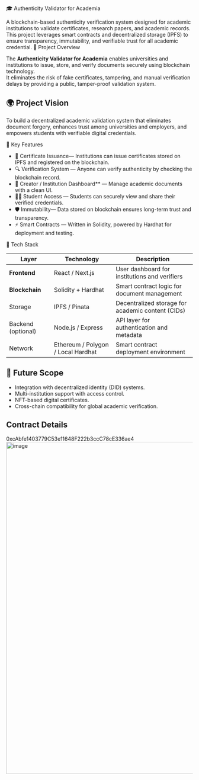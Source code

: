 🎓 Authenticity Validator for Academia

A blockchain-based authenticity verification system designed for academic institutions to validate certificates, research papers, and academic records.  
This project leverages smart contracts and decentralized storage (IPFS) to ensure transparency, immutability, and verifiable trust for all academic credential.
🚀 Project Overview

The **Authenticity Validator for Academia** enables universities and institutions to issue, store, and verify documents securely using blockchain technology.  
It eliminates the risk of fake certificates, tampering, and manual verification delays by providing a public, tamper-proof validation system.


## 🌍 Project Vision
To build a decentralized academic validation system that eliminates document forgery, enhances trust among universities and employers, and empowers students with verifiable digital credentials.

🧩 Key Features

- 🧾 Certificate Issuance— Institutions can issue certificates stored on IPFS and registered on the blockchain.  
- 🔍 Verification System — Anyone can verify authenticity by checking the blockchain record.  
- 🧠 Creator / Institution Dashboard** — Manage academic documents with a clean UI.  
- 🧑‍🎓 Student Access — Students can securely view and share their verified credentials.  
- 🛡️ Immutability— Data stored on blockchain ensures long-term trust and transparency.  
- ⚡ Smart Contracts — Written in Solidity, powered by Hardhat for deployment and testing.  

🧱 Tech Stack

| Layer | Technology | Description |
|-------|-------------|-------------|
| **Frontend** | React / Next.js | User dashboard for institutions and verifiers 
| **Blockchain** | Solidity + Hardhat | Smart contract logic for document management |
| Storage | IPFS / Pinata | Decentralized storage for academic content (CIDs) |
| Backend (optional) | Node.js / Express | API layer for authentication and metadata |
| Network | Ethereum / Polygon / Local Hardhat | Smart contract deployment environment |

## 🚀 Future Scope
- Integration with decentralized identity (DID) systems.
- Multi-institution support with access control.
- NFT-based digital certificates.
- Cross-chain compatibility for global academic verification.


## Contract Details
0xcAbfe1403779C53e11648F222b3ccC78cE336ae4
<img width="1837" height="897" alt="image" src="https://github.com/user-attachments/assets/30896e8f-b821-41c9-bec2-2ffd0d682dbf" />



